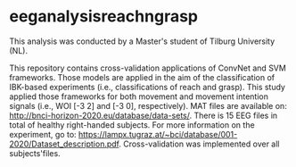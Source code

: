 # eeganalysisreachngrasp
This analysis was conducted by a Master's student of Tilburg University (NL).

This repository contains cross-validation applications of ConvNet and SVM frameworks.
Those models are applied in the aim of the classification of IBK-based experiments (i.e., classifications of reach and grasp).
This study applied those frameworks for both movement and movement intention signals (i.e., WOI [-3 2] and [-3 0], respectively).
MAT files are available on: http://bnci-horizon-2020.eu/database/data-sets/. There is 15 EEG files in total of healthy right-handed subjects. For more information on the experiment, go to: https://lampx.tugraz.at/~bci/database/001-2020/Dataset_description.pdf.
Cross-validation was implemented over all subjects'files. 
